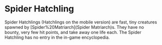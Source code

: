 # Spider Hatchling

Spider Hatchlings (Hatchlings on the mobile version) are fast, tiny creatures spawned by [Spider%20Matriarch](Spider Matriarch)s. They have no bounty, very few hit points, and take away one life each. The Spider Hatchling has no entry in the in-game encyclopedia.